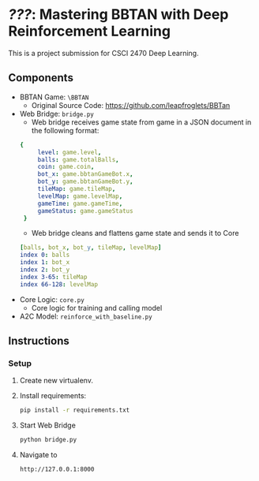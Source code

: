 # _???_: Mastering BBTAN with Deep Reinforcement Learning

This is a project submission for CSCI 2470 Deep Learning.

## Components

- BBTAN Game: `\BBTAN`
   - Original Source Code: https://github.com/leapfroglets/BBTan
- Web Bridge: `bridge.py`
   - Web bridge receives game state from game in a JSON document in the following format: 
   ```yaml
   {
        level: game.level, 
        balls: game.totalBalls,
        coin: game.coin,
        bot_x: game.bbtanGameBot.x,
        bot_y: game.bbtanGameBot.y,
        tileMap: game.tileMap,
        levelMap: game.levelMap,
        gameTime: game.gameTime,
        gameStatus: game.gameStatus
    }
   ```
   - Web bridge cleans and flattens game state and sends it to Core
   ```yaml
   [balls, bot_x, bot_y, tileMap, levelMap]
   index 0: balls
   index 1: bot_x
   index 2: bot_y
   index 3-65: tileMap
   index 66-128: levelMap
   ```
- Core Logic: `core.py`
    - Core logic for training and calling model 
- A2C Model: `reinforce_with_baseline.py`

## Instructions

### Setup

1. Create new virtualenv.
2. Install requirements:

   ```sh
   pip install -r requirements.txt
   ```

3. Start Web Bridge

   ```sh
   python bridge.py
   ```

4. Navigate to 

   ```sh
   http://127.0.0.1:8000
   ```
